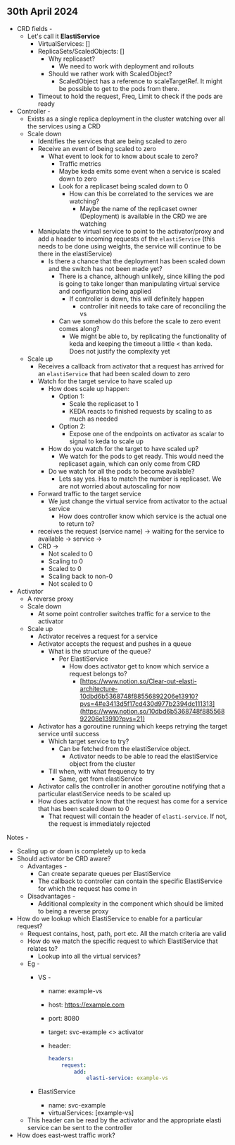 ## 30th April 2024

- CRD fields -
  - Let's call it **ElastiService**
    - VirtualServices: []
    - ReplicaSets/ScaledObjects: []
        - Why replicaset?
            - We need to work with deployment and rollouts
        - Should we rather work with ScaledObject?
            - ScaledObject has a reference to scaleTargetRef. It might be possible to get to the pods from there.
    - Timeout to hold the request, Freq, Limit to check if the pods are ready
- Controller -
    - Exists as a single replica deployment in the cluster watching over all the services using a CRD
    - Scale down
        - Identifies the services that are being scaled to zero
        - Receive an event of being scaled to zero
            - What event to look for to know about scale to zero?
                - Traffic metrics
                - Maybe keda emits some event when a service is scaled down to zero
                - Look for a replicaset being scaled down to 0
                    - How can this be correlated to the services we are watching?
                        - Maybe the name of the replicaset owner (Deployment) is available in the CRD we are watching
        - Manipulate the virtual service to point to the activator/proxy and add a header to incoming requests of the `elastiService` (this needs to be done using weights, the service will continue to be there in the elastiService)
            - Is there a chance that the deployment has been scaled down and the switch has not been made yet?
                - There is a chance, although unlikely, since killing the pod is going to take longer than manipulating virtual service and configuration being applied
                    - If controller is down, this will definitely happen
                        - controller init needs to take care of reconciling the vs
                - Can we somehow do this before the scale to zero event comes along?
                    - We might be able to, by replicating the functionality of keda and keeping the timeout a little < than keda. Does not justify the complexity yet
    - Scale up
        - Receives a callback from activator that a request has arrived for an `elastiService` that had been scaled down to zero
        - Watch for the target service to have scaled up
            - How does scale up happen:
                - Option 1:
                    - Scale the replicaset to 1
                    - KEDA reacts to finished requests by scaling to as much as needed
                - Option 2:
                    - Expose one of the endpoints on activator as scalar to signal to keda to scale up
            - How do you watch for the target to have scaled up?
                - We watch for the pods to get ready. This would need the replicaset again, which can only come from CRD
            - Do we watch for all the pods to become available?
                - Lets say yes. Has to match the number is replicaset. We are not worried about autoscaling for now
        - Forward traffic to the target service
            - We just change the virtual service from activator to the actual service
                - How does controller know which service is the actual one to return to?
        - receives the request (service name) → waiting for the service to available → service →
        - CRD →
            - Not scaled to 0
            - Scaling to 0
            - Scaled to 0
            - Scaling back to non-0
            - Not scaled to 0
- Activator
    - A reverse proxy
    - Scale down
        - At some point controller switches traffic for a service to the activator
    - Scale up
        - Activator receives a request for a service
        - Activator accepts the request and pushes in a queue
            - What is the structure of the queue?
                - Per ElastiService
                    - How does activator get to know which service a request belongs to?
                        - [https://www.notion.so/Clear-out-elasti-architecture-10dbd6b5368748f88556892206e13910?pvs=4#e3413d5f17cd430d977b2394dc111313](https://www.notion.so/10dbd6b5368748f88556892206e13910?pvs=21)
        - Activator has a goroutine running which keeps retrying the target service until success
            - Which target service to try?
                - Can be fetched from the elastiService object.
                    - Activator needs to be able to read the elastiService object from the cluster
            - Till when, with what frequency to try
                - Same, get from elastiService
        - Activator calls the controller in another goroutine notifying that a particular elastiService needs to be scaled up
        - How does activator know that the request has come for a service that has been scaled down to 0
            - That request will contain the header of `elasti-service`. If not, the request is immediately rejected

Notes -

- Scaling up or down is completely up to keda
- Should activator be CRD aware?
    - Advantages -
        - Can create separate queues per ElastiService
        - The callback to controller can contain the specific ElastiService for which the request has come in
    - Disadvantages -
        - Additional complexity in the component which should be limited to being a reverse proxy
- How do we lookup which ElastiService to enable for a particular request?
    - Request contains, host, path, port etc. All the match criteria are valid
    - How do we match the specific request to which ElastiService that relates to?
        - Lookup into all the virtual services?
    - Eg -
        - VS -
            - name: example-vs
            - host: https://example.com
            - port: 8080
            - target: svc-example <> activator
            - header:
                
                ```yaml
                headers:
                	request:
                		add:
                			elasti-service: example-vs
                ```
                
        - ElastiService
            - name: svc-example
            - virtualServices: [example-vs]
    - This header can be read by the activator and the appropriate elasti service can be sent to the controller
- How does east-west traffic work?